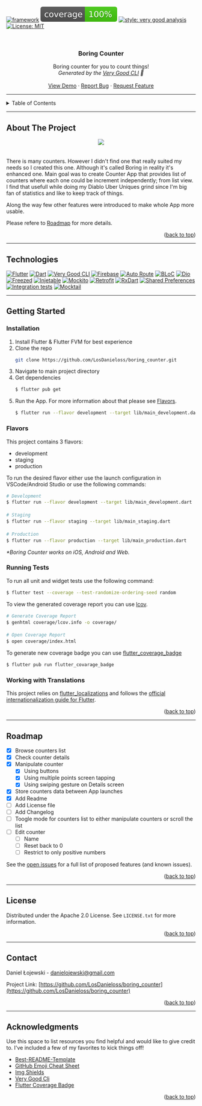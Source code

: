 <!-- Improved compatibility of back to top link: See: https://github.com/othneildrew/Best-README-Template/pull/73 -->
<a name="readme-top"></a>

[![framework][framework_badge]][framework_link]
![coverage][coverage_badge]
[![style: very good analysis][very_good_analysis_badge]][very_good_analysis_link]
[![License: MIT][license_badge]][license_link]

<br />
<div align="center">
  <h3 align="center">Boring Counter</h3>

  <p align="center">
    Boring counter for you to count things!
    <br />
    <i>Generated by the <a href=https://github.com/VeryGoodOpenSource/very_good_cli>Very Good CLI</a> 🤖</i>
    <br />
    <br />
    <a href="https://github.com/LosDanieloss/boring_counter">View Demo</a>
    ·
    <a href="https://github.com/LosDanieloss/boring_counter/issues">Report Bug</a>
    ·
    <a href="https://github.com/LosDanieloss/boring_counter/issues">Request Feature</a>
  </p>
</div> 




---


<!-- TABLE OF CONTENTS -->
<details>
  <summary>Table of Contents</summary>
  <ol>
    <li><a href="#about-the-project">About The Project</a></li>
    <li><a href="#technologies">Technologies</a></li>
    <li>
      <a href="#getting-started">Getting Started</a>
      <ul>
        <li><a href="#installation">Installation</a></li>
        <li><a href="#flavors">Flavors</a></li>
        <li><a href="#running-tests">Running Tests</a></li>
        <li><a href="#working-with-translations">Working with Translations</a></li>
      </ul>
    </li>
    <li><a href="#roadmap">Roadmap</a></li>
    <li><a href="#license">License</a></li>
    <li><a href="#contact">Contact</a></li>
    <li><a href="#acknowledgments">Acknowledgments</a></li>
  </ol>
</details>


---


## About The Project

<div align="center">
	<img src="https://drive.google.com/uc?id=1hkfutlSWnpgwY0cOlmFgxQPmKhYX4pUP" />
	<br />
	<br />
</div>

There is many counters. However I didn't find one that really suited my needs so I created this one. Although it's called Boring in reality it's enhanced one. Main goal was to create Counter App that provides list of counters where each one could be increment independently; from list view. I find that usefull while doing my Diablo Uber Uniques grind since I'm big fan of statistics and like to keep track of things.

Along the way few other features were introduced to make whole App more usable. 

Please refere to [Roadmap](#roadmap) for more details.

<p align="right">(<a href="#readme-top">back to top</a>)</p>


---


## Technologies
[![Flutter][technology-flutter]][technology-flutter-url]
[![Dart][technology-dart]][technology-dart-url]
[![Very Good CLI][technology-vgv-cli]][technology-vgv-cli-url]
[![Firebase][technology-firebase]][technology-firebase-url]
[![Auto Route][technology-auto_route]][technology-auto_route-url]
[![BLoC][technology-bloc]][technology-bloc-url]
[![Dio][technology-dio]][technology-dio-url]
[![Freezed][technology-freezed]][technology-freezed-url]
[![Injetable][technology-injectable]][technology-injectable-url]
[![Mockito][technology-mockito]][technology-mockito-url]
[![Retrofit][technology-retrofit]][technology-retrofit-url]
[![RxDart][technology-rxdart]][technology-rxdart-url]
[![Shared Preferences][technology-shared_preferences]][technology-shared_preferences-url]
[![Integration tests][technology-integration_tests]][technology-integration_tests-url]
[![Mocktail][technology-mocktail]][technology-mocktail-url]

---


## Getting Started

### Installation

1. Install Flutter & Flutter FVM for best experience
1. Clone the repo
   ```sh
   git clone https://github.com/LosDanieloss/boring_counter.git
   ```
2. Navigate to main project directory
3. Get dependencies
   ```sh
   $ flutter pub get
   ```
4. Run the App. For more information about that please see [Flavors](#flavors).
   ```sh
   $ flutter run --flavor development --target lib/main_development.dart
   ```


### Flavors

This project contains 3 flavors:

- development
- staging
- production

To run the desired flavor either use the launch configuration in VSCode/Android Studio or use the following commands:

```sh
# Development
$ flutter run --flavor development --target lib/main_development.dart

# Staging
$ flutter run --flavor staging --target lib/main_staging.dart

# Production
$ flutter run --flavor production --target lib/main_production.dart
```

_\*Boring Counter works on iOS, Android and Web._


### Running Tests

To run all unit and widget tests use the following command:

```sh
$ flutter test --coverage --test-randomize-ordering-seed random
```

To view the generated coverage report you can use [lcov](https://github.com/linux-test-project/lcov).

```sh
# Generate Coverage Report
$ genhtml coverage/lcov.info -o coverage/

# Open Coverage Report
$ open coverage/index.html
```

To generate new coverage badge you can use [flutter_coverage_badge](https://github.com/amondnet/flutter_coverage_badge)

```sh
$ flutter pub run flutter_covarage_badge
```


### Working with Translations

This project relies on [flutter_localizations][flutter_localizations_link] and follows the [official internationalization guide for Flutter][internationalization_link].

<p align="right">(<a href="#readme-top">back to top</a>)</p>


---


## Roadmap

- [X] Browse counters list
- [X] Check counter details
- [X] Manipulate counter
	- [X] Using buttons
 	- [X] Using multiple points screen tapping
  	- [X] Using swiping gesture on Details screen
- [X] Store counters data between App launches
- [X] Add Readme
- [ ] Add License file
- [ ] Add Changelog
- [ ] Toogle mode for counters list to either manipulate counters or scroll the list
- [ ] Edit counter
	- [ ] Name
 	- [ ] Reset back to 0
  	- [ ] Restrict to only positive numbers

See the [open issues](https://github.com/LosDanieloss/boring_counter/issues) for a full list of proposed features (and known issues).

<p align="right">(<a href="#readme-top">back to top</a>)</p>


---


## License

Distributed under the Apache 2.0 License. See `LICENSE.txt` for more information.

<p align="right">(<a href="#readme-top">back to top</a>)</p>


---


## Contact

Daniel Łojewski - danielojewski@gmail.com

Project Link: [https://github.com/LosDanieloss/boring_counter](https://github.com/LosDanieloss/boring_counter)

<p align="right">(<a href="#readme-top">back to top</a>)</p>


---


## Acknowledgments

Use this space to list resources you find helpful and would like to give credit to. I've included a few of my favorites to kick things off!

* [Best-README-Template](https://github.com/othneildrew/Best-README-Template?tab=readme-ov-file#prerequisites)
* [GitHub Emoji Cheat Sheet](https://www.webpagefx.com/tools/emoji-cheat-sheet)
* [Img Shields](https://shields.io)
* [Very Good Cli][very_good_cli_link]
* [Flutter Coverage Badge](https://github.com/amondnet/flutter_coverage_badge)

<p align="right">(<a href="#readme-top">back to top</a>)</p>

<!-- MARKDOWN LINKS & IMAGES -->
[framework_badge]: https://img.shields.io/badge/framework-Flutter-blue.svg
[framework_link]: https://docs.flutter.dev/
[coverage_badge]: coverage_badge.svg
[flutter_localizations_link]: https://api.flutter.dev/flutter/flutter_localizations/flutter_localizations-library.html
[internationalization_link]: https://flutter.dev/docs/development/accessibility-and-localization/internationalization
[license_badge]: https://img.shields.io/badge/license-Apache_2.0-green.svg
[license_link]: https://www.apache.org/licenses/LICENSE-2.0
[very_good_analysis_badge]: https://img.shields.io/badge/style-very_good_analysis-B22C89.svg
[very_good_analysis_link]: https://pub.dev/packages/very_good_analysis
[very_good_cli_link]: https://github.com/VeryGoodOpenSource/very_good_cli

[technology-flutter]: https://img.shields.io/badge/flutter-1a2d8f?style=for-the-badge&logo=flutter&logoColor=blue
[technology-flutter-url]: https://flutter.dev/
[technology-dart]: https://img.shields.io/badge/dart-1a2d8f?style=for-the-badge&logo=dart&logoColor=blue
[technology-dart-url]: https://dart.dev/
[technology-vgv-cli]: https://img.shields.io/badge/Very_Good_CLI-1a2d8f?style=for-the-badge&logo=vgv&logoColor=pink
[technology-vgv-cli-url]: [very_good_cli_link]
[technology-firebase]: https://img.shields.io/badge/Firebase-1a2d8f?style=for-the-badge&logo=firebase&logoColor=orange
[technology-firebase-url]: https://firebase.google.com/
[technology-auto_route]: https://img.shields.io/badge/auto_route-1a2d8f?style=for-the-badge&logo=auto_route&logoColor=blue
[technology-auto_route-url]: https://pub.dev/packages/auto_route
[technology-bloc]: https://img.shields.io/badge/BLoC-1a2d8f?style=for-the-badge&logo=bloc&logoColor=blue
[technology-bloc-url]: https://pub.dev/packages/flutter_bloc
[technology-dio]: https://img.shields.io/badge/dio-1a2d8f?style=for-the-badge&logo=dio&logoColor=blue
[technology-dio-url]: https://pub.dev/packages/dio
[technology-freezed]: https://img.shields.io/badge/freezed-1a2d8f?style=for-the-badge&logo=freezed&logoColor=blue
[technology-freezed-url]: https://pub.dev/packages/freezed
[technology-injectable]: https://img.shields.io/badge/injectable-1a2d8f?style=for-the-badge&logo=injectable&logoColor=blue
[technology-injectable-url]: https://pub.dev/packages/injectable
[technology-mockito]: https://img.shields.io/badge/mockito-1a2d8f?style=for-the-badge&logo=mockito&logoColor=blue
[technology-mockito-url]: https://pub.dev/packages/mockito
[technology-retrofit]: https://img.shields.io/badge/retrofit-1a2d8f?style=for-the-badge&logo=retrofit&logoColor=blue
[technology-retrofit-url]: https://pub.dev/packages/retrofit
[technology-rxdart]: https://img.shields.io/badge/RxDart-1a2d8f?style=for-the-badge&logo=ReactiveX&logoColor=B7178C
[technology-rxdart-url]: https://pub.dev/packages/rxdart
[technology-shared_preferences]: https://img.shields.io/badge/Shared_preferences_plugin-1a2d8f?style=for-the-badge&logo=shared_preferences&logoColor=blue
[technology-shared_preferences-url]: https://pub.dev/packages/shared_preferences
[technology-integration_tests]: https://img.shields.io/badge/integration_tests-1a2d8f?style=for-the-badge&logo=integration_tests&logoColor=blue
[technology-integration_tests-url]: https://docs.flutter.dev/testing/integration-tests
[technology-mocktail]: https://img.shields.io/badge/mocktail-1a2d8f?style=for-the-badge&logo=mocktail&logoColor=blue
[technology-mocktail-url]: https://pub.dev/packages/mocktail
